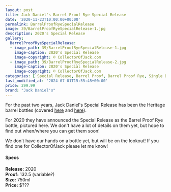 ```yaml
---
layout: post
title: Jack Daniel's Barrel Proof Rye Special Release
date: '2020-11-23T10:00:00+00:00'
permalink: BarrelProofRyeSpecialRelease
image: 39/BarrelProofRyeSpecialRelease-1.jpg
description: 2020's Special Release
gallery:
  BarrelProofRyeSpecialRelease:
  - image_path: 39/BarrelProofRyeSpecialRelease-1.jpg
    image-caption: 2020's Special Release
    image-copyright: © CollectorOfJack.com
  - image_path: 39/BarrelProofRyeSpecialRelease-2.jpg
    image-caption: 2020's Special Release
    image-copyright: © CollectorOfJack.com
categories: [ Special Release, Barrel Proof, Barrel Proof Rye, Single Barrel, Rye, "2020" ]
last_modified_at: '2024-07-01T15:55:45+00:00'
price: 299.99
brand: "Jack Daniel's"
---
```


For the past two years, Jack Daniel's Special Release has been the Heritage barrel bottles (covered [here](/HeritageBarrel2019) and [here](/HeritageBarrel)).

For 2020 they have announced the Special Release as the Barrel Proof Rye bottle, pictured here. We don't have a lot of details on them yet, but hope to find out when/where you can get them soon!


We don't have our hands on a bottle yet, but will be on the lookout! If you find one for CollectorOfJack please let me know!


#### Specs

**Release:** 2020  
**Proof:** 132.5 (variable?)  
**Size:** 750ml  
**Price:** $???  
